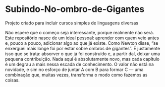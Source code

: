 # Subindo-No-ombro-de-Gigantes
Projeto criado para incluir cursos simples de linguagens diversas

Não espere que o começo seja interessante, porque realmente não será. Este repositório nasce de um ideal pessoal: aprender com quem veio antes e, pouco a pouco, adicionar algo ao que já existe. 
Como Newton disse, “se enxerguei mais longe foi por estar sobre ombros de gigantes”. 
É justamente isso que se trata: absorver o que já foi construído e, a partir daí, deixar uma pequena contribuição. 
Nada aqui é absolutamente novo, mas cada capítulo é um degrau a mais nessa escada de conhecimento. 
O valor não está na novidade, e sim no esforço de juntar A com B para formar C — uma combinação que, muitas vezes, transforma o modo como fazemos as coisas.
